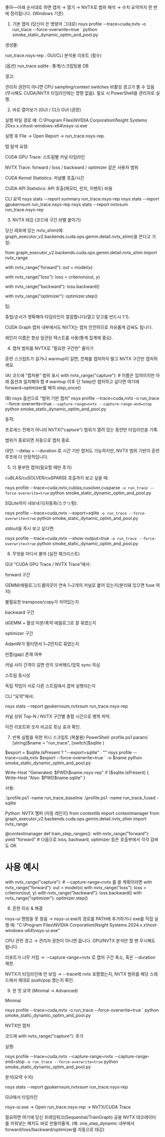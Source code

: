 좋아—아래 순서대로 하면 캡처 → 열기 → NVTX로 범위 해석 → 수치 요약까지 한 번에 정리됩니다. (Windows 기준)

1) 기본 캡처 (당신이 쓴 명령어 그대로)
nsys profile --trace=cuda,nvtx -o run_trace --force-overwrite=true `
  python smoke_static_dynamic_optim_and_pool.py


생성물:

run_trace.nsys-rep : GUI/CLI 분석용 리포트 (필수)

(옵션) run_trace.sqlite : 통계/스크립팅용 DB

경고:

관리자 권한이 아니면 CPU sampling/context switches 비활성 경고가 뜰 수 있음(무시해도 CUDA/NVTX 타임라인에는 영향 없음). 필요 시 PowerShell을 관리자로 실행.

2) 바로 열어보기 (GUI / CLI)
GUI (권장)

실행 파일 경로 예:
C:\Program Files\NVIDIA Corporation\Nsight Systems 20xx.x.x\host-windows-x64\nsys-ui.exe

실행 후 File → Open Report → run_trace.nsys-rep.

탭 탐색 요령:

CUDA GPU Trace: 스트림별 커널 타임라인

NVTX Trace: forward / loss / backward / optimizer 같은 사용자 범위

CUDA Kernel Statistics: 커널별 호출/시간

CUDA API Statistics: API 호출(메모리, 런치, 이벤트) 비용

CLI 요약
nsys stats --report summary run_trace.nsys-rep
nsys stats --report gpukernsum run_trace.nsys-rep
nsys stats --report nvtxsum run_trace.nsys-rep

3) NVTX 태깅 (코드에 구간 라벨 붙이기)

당신 레포에 있는 nvtx_shim(예: graph_executor_v2.backends.cuda.ops.gemm.detail.nvtx_shim)을 쓴다고 가정:

from graph_executor_v2.backends.cuda.ops.gemm.detail.nvtx_shim import nvtx_range

with nvtx_range("forward"):
    out = model(x)

with nvtx_range("loss"):
    loss = criterion(out, y)

with nvtx_range("backward"):
    loss.backward()

with nvtx_range("optimizer"):
    optimizer.step()


팁:

중첩/순서가 명확해야 타임라인이 깔끔합니다(열고 닫고를 반드시 1:1).

CUDA Graph 캡처 내부에서도 NVTX는 캡처 안전하므로 자유롭게 감싸도 됩니다.

레인지 이름은 항상 일관된 텍스트를 사용(통계 집계에 중요).

4) 캡처 범위를 NVTX로 “필요한 구간만” 줄이기

훈련 스크립트가 길거나 warmup이 길면, 전체를 캡처하지 말고 NVTX 구간만 캡처하세요.

(A) 코드에 “캡처용” 범위 표시
with nvtx_range("capture"):   # 이름은 임의이지만 아래 옵션과 일치해야 함
    # warmup 이후 단 1step만 캡처하고 싶다면 여기에 forward~optimizer를 배치
    step_once()

(B) nsys 옵션으로 “범위 기반 캡처”
nsys profile --trace=cuda,nvtx -o run_trace --force-overwrite=true `
  --capture-range=nvtx --capture-range-end=stop `
  python smoke_static_dynamic_optim_and_pool.py


동작:

프로세스 전체가 아니라 NVTX("capture") 범위가 열려 있는 동안만 타임라인을 기록.

범위가 종료되면 자동으로 캡처 종료.

대안: --delay <sec> + --duration <sec> 로 시간 기반 캡처도 가능하지만, NVTX 범위 기반이 훈련 루프에 더 안정적입니다.

5) 더 풍부한 캡처(필요할 때만 추가)

cuBLAS/cuSOLVER/cuSPARSE 호출까지 보고 싶을 때:

nsys profile --trace=cuda,nvtx,cublas,cusolver,cusparse `
  -o run_trace --force-overwrite=true `
  python smoke_static_dynamic_optim_and_pool.py


SQLite까지 내보내기(자동화/스クリ핑):

nsys profile --trace=cuda,nvtx --export=sqlite `
  -o run_trace --force-overwrite=true `
  python smoke_static_dynamic_optim_and_pool.py


stdout을 즉시 보고 싶다면:

nsys profile --trace=cuda,nvtx --show-output=true `
  -o run_trace --force-overwrite=true `
  python smoke_static_dynamic_optim_and_pool.py

6) 무엇을 어디서 볼까 (실전 체크리스트)

GUI “CUDA GPU Trace / NVTX Trace”에서:

forward 구간

GEMM/에필로그/드롭아웃이 연속 1~2개의 커널로 붙어 있는지(분리돼 있으면 fuse 여지)

불필요한 transpose/copy가 끼어있는지

backward 구간

dGEMM + 활성 미분/축약 에필로그로 잘 묶였는지

optimizer 구간

AdamW가 멀티텐서 1~2런치로 묶였는지

빈틈(gap) 존재 여부

커널 사이 간격이 길면 런치 오버헤드/암묵 sync 의심

스트림 동시성

독립 작업이 서로 다른 스트림에서 겹쳐 실행되는지

CLI “요약”에서:

nsys stats --report gpukernsum,nvtxsum run_trace.nsys-rep


커널 상위 Top-N / NVTX 구간별 총합 시간으로 병목 파악.

이전 리포트와 숫자 비교로 튜닝 효과 확인.

7) 반복 실험을 위한 미니 스크립트 (복붙용)
PowerShell: profile.ps1
param(
  [string]$name = "run_trace",
  [switch]$sqlite
)

$export = $sqlite.IsPresent ? "--export=sqlite" : ""
nsys profile --trace=cuda,nvtx $export --force-overwrite=true `
  -o $name python smoke_static_dynamic_optim_and_pool.py

Write-Host "Generated: $PWD\$name.nsys-rep"
if ($sqlite.IsPresent) { Write-Host "Also: $PWD\$name.sqlite" }


사용:

.\profile.ps1 -name run_trace_baseline
.\profile.ps1 -name run_trace_fused -sqlite

Python: NVTX 헬퍼 (자동 레인지)
from contextlib import contextmanager
from graph_executor_v2.backends.cuda.ops.gemm.detail.nvtx_shim import nvtx_range

@contextmanager
def train_step_ranges():
    with nvtx_range("forward"):   yield "forward"
    # 다음으로 loss, backward, optimizer 등은 호출부에서 각각 감싸도 OK

# 사용 예시
with nvtx_range("capture"):     # --capture-range=nvtx 를 쓸 계획이라면
    with nvtx_range("forward"):
        out = model(x)
    with nvtx_range("loss"):
        loss = criterion(out, y)
    with nvtx_range("backward"):
        loss.backward()
    with nvtx_range("optimizer"):
        optimizer.step()

8) 흔한 이슈 & 해결

nsys-ui 명령을 못 찾음
→ nsys-ui.exe의 경로를 PATH에 추가하거나 exe를 직접 실행
예: "C:\Program Files\NVIDIA Corporation\Nsight Systems 2024.x.x\host-windows-x64\nsys-ui.exe"

CPU 관련 경고
→ 관리자 권한이 아니면 뜹니다. GPU/NVTX 분석만 할 땐 무시해도 됩니다.

리포트가 너무 커짐
→ --capture-range=nvtx 로 캡처 구간 축소, 혹은 --duration 제한.

NVTX가 타임라인에 안 보임
→ --trace에 nvtx 포함했는지, NVTX 범위를 해당 스레드에서 제대로 push/pop 했는지 확인.

9) 한 컷 요약 (Minimal → Advanced)

Minimal

nsys profile --trace=cuda,nvtx -o run_trace --force-overwrite=true `
  python smoke_static_dynamic_optim_and_pool.py


NVTX만 캡처

코드에 with nvtx_range("capture"): 추가

실행:

nsys profile --trace=cuda,nvtx --capture-range=nvtx --capture-range-end=stop `
  -o run_trace --force-overwrite=true `
  python smoke_static_dynamic_optim_and_pool.py


분석(요약 수치)

nsys stats --report gpukernsum,nvtxsum run_trace.nsys-rep


GUI에서 타임라인

nsys-ui.exe → Open run_trace.nsys-rep → NVTX/CUDA Trace

필요하면 여기에 당신 프레임워크(Sequential/TrainGraph) 공용 NVTX 데코레이터를 끼워넣는 패치도 바로 만들어줄게.
(예: one_step_dynamic 내부에서 forward/loss/backward/optimizer를 자동으로 태깅)